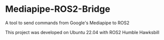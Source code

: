 # Mediapipe-ROS2-Bridge
A tool to send commands from Google's Mediapipe to ROS2 

This project was developed on Ubuntu 22.04 with ROS2 Humble Hawksbill
